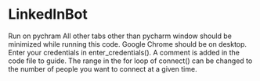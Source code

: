 # LinkedInBot
Run on pychram
All other tabs other than pycharm window should be minimized while running this code.
Google Chrome should be on desktop.
Enter your credentials in enter_credentials(). A comment is added in the code file to guide.
The range in the for loop of connect() can be changed to the number of people you want to connect at a given time.
